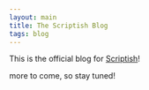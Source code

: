 ```yaml
---
layout: main
title: The Scriptish Blog
tags: blog
---
```


This is the official blog for [Scriptish]!

more to come, so stay tuned!

[Scriptish]:https://addons.mozilla.org/firefox/addon/scriptish/
